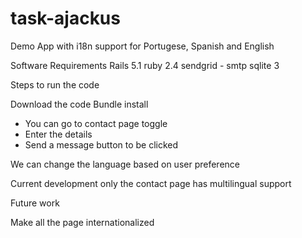 # task-ajackus
Demo App with i18n support for Portugese, Spanish and English

Software Requirements
Rails 5.1
ruby 2.4
sendgrid - smtp 
sqlite 3

Steps to run the code

Download the code
Bundle install
  - You can go to contact page toggle
  - Enter the details
  - Send a message button to be clicked

We can change the language based on user preference

Current development only the contact page has multilingual support 

Future work

Make all the page internationalized
 